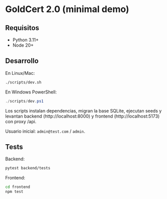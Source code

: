 # GoldCert 2.0 (minimal demo)

## Requisitos
- Python 3.11+
- Node 20+

## Desarrollo

En Linux/Mac:
```bash
./scripts/dev.sh
```

En Windows PowerShell:
```powershell
./scripts/dev.ps1
```

Los scripts instalan dependencias, migran la base SQLite, ejecutan seeds y levantan backend (http://localhost:8000) y frontend (http://localhost:5173) con proxy /api.

Usuario inicial: `admin@test.com` / `admin`.

## Tests

Backend:
```bash
pytest backend/tests
```

Frontend:
```bash
cd frontend
npm test
```
